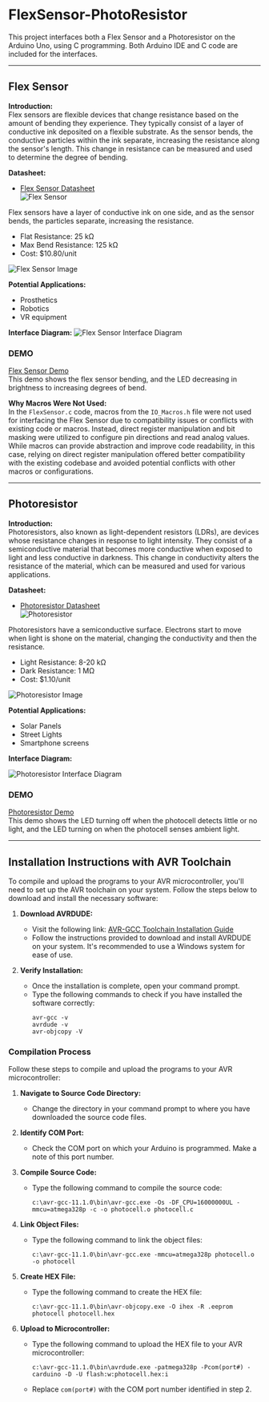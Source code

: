 # FlexSensor-PhotoResistor

This project interfaces both a Flex Sensor and a Photoresistor on the Arduino Uno, using C programming. Both Arduino IDE and C code are included for the interfaces.

---

## Flex Sensor

**Introduction:**  
Flex sensors are flexible devices that change resistance based on the amount of bending they experience. They typically consist of a layer of conductive ink deposited on a flexible substrate. As the sensor bends, the conductive particles within the ink separate, increasing the resistance along the sensor's length. This change in resistance can be measured and used to determine the degree of bending.

**Datasheet:**  
- [Flex Sensor Datasheet](https://www.sparkfun.com/datasheets/Sensors/Flex/flex22.pdf)  
![Flex Sensor](https://github.com/marguerites20/FlexSensor-PhotoResistor/assets/93600413/810422f2-584c-49a0-aa4f-f394cb02c3e5)

Flex sensors have a layer of conductive ink on one side, and as the sensor bends, the particles separate, increasing the resistance.

- Flat Resistance: 25 kΩ
- Max Bend Resistance: 125 kΩ
- Cost: $10.80/unit

![Flex Sensor Image](https://github.com/marguerites20/FlexSensor-PhotoResistor/assets/93600413/68bdbe76-3e5a-489e-87c5-1f6c567287f9)

**Potential Applications:**
- Prosthetics
- Robotics
- VR equipment

**Interface Diagram:**
![Flex Sensor Interface Diagram](https://github.com/marguerites20/FlexSensor-PhotoResistor/assets/93600413/831caffc-bcc0-4ec1-bcfd-e73711961660)

### DEMO
[Flex Sensor Demo](https://youtube.com/shorts/1NMFAQ1FsDk)  
This demo shows the flex sensor bending, and the LED decreasing in brightness to increasing degrees of bend.

**Why Macros Were Not Used:**  
In the `FlexSensor.c` code, macros from the `IO_Macros.h` file were not used for interfacing the Flex Sensor due to compatibility issues or conflicts with existing code or macros. Instead, direct register manipulation and bit masking were utilized to configure pin directions and read analog values. While macros can provide abstraction and improve code readability, in this case, relying on direct register manipulation offered better compatibility with the existing codebase and avoided potential conflicts with other macros or configurations.

---

## Photoresistor

**Introduction:**  
Photoresistors, also known as light-dependent resistors (LDRs), are devices whose resistance changes in response to light intensity. They consist of a semiconductive material that becomes more conductive when exposed to light and less conductive in darkness. This change in conductivity alters the resistance of the material, which can be measured and used for various applications.

**Datasheet:**  
- [Photoresistor Datasheet](https://cdn.sparkfun.com/datasheets/Sensors/LightImaging/SEN-09088.pdf)  
![Photoresistor](https://github.com/marguerites20/FlexSensor-PhotoResistor/assets/93600413/7463fe23-b0e6-4b47-b8d1-0c6859656632)

Photoresistors have a semiconductive surface. Electrons start to move when light is shone on the material, changing the conductivity and then the resistance.

- Light Resistance: 8-20 kΩ
- Dark Resistance: 1 MΩ
- Cost: $1.10/unit

![Photoresistor Image](https://github.com/marguerites20/FlexSensor-PhotoResistor/assets/93600413/a537ebcd-1bd4-4c1e-a473-658043cf4d55)

**Potential Applications:**
- Solar Panels
- Street Lights
- Smartphone screens

**Interface Diagram:**

![Photoresistor Interface Diagram](https://github.com/marguerites20/FlexSensor-PhotoResistor/assets/93600413/59f05fc5-91e5-464a-afca-02a69c76bfc6)

### DEMO
[Photoresistor Demo](https://www.youtube.com/shorts/9hsHc4YJ9Aw)  
This demo shows the LED turning off when the photocell detects little or no light, and the LED turning on when the photocell senses ambient light.

---

## Installation Instructions with AVR Toolchain

To compile and upload the programs to your AVR microcontroller, you'll need to set up the AVR toolchain on your system. Follow the steps below to download and install the necessary software:

1. **Download AVRDUDE:**
   - Visit the following link: [AVR-GCC Toolchain Installation Guide](https://tinusaur.com/guides/avr-gcc-toolchain/)
   - Follow the instructions provided to download and install AVRDUDE on your system. It's recommended to use a Windows system for ease of use.

2. **Verify Installation:**
   - Once the installation is complete, open your command prompt.
   - Type the following commands to check if you have installed the software correctly:
     ```
     avr-gcc -v
     avrdude -v
     avr-objcopy -V
     ```

### Compilation Process

Follow these steps to compile and upload the programs to your AVR microcontroller:

1. **Navigate to Source Code Directory:**
   - Change the directory in your command prompt to where you have downloaded the source code files.

2. **Identify COM Port:**
   - Check the COM port on which your Arduino is programmed. Make a note of this port number.

3. **Compile Source Code:**
   - Type the following command to compile the source code:
     ```
     c:\avr-gcc-11.1.0\bin\avr-gcc.exe -Os -DF_CPU=16000000UL -mmcu=atmega328p -c -o photocell.o photocell.c
     ```

4. **Link Object Files:**
   - Type the following command to link the object files:
     ```
     c:\avr-gcc-11.1.0\bin\avr-gcc.exe -mmcu=atmega328p photocell.o -o photocell
     ```

5. **Create HEX File:**
   - Type the following command to create the HEX file:
     ```
     c:\avr-gcc-11.1.0\bin\avr-objcopy.exe -O ihex -R .eeprom photocell photocell.hex
     ```

6. **Upload to Microcontroller:**
   - Type the following command to upload the HEX file to your AVR microcontroller:
     ```
     c:\avr-gcc-11.1.0\bin\avrdude.exe -patmega328p -Pcom(port#) -carduino -D -U flash:w:photocell.hex:i
     ```
   - Replace `com(port#)` with the COM port number identified in step 2.

 
